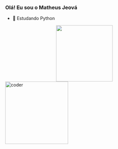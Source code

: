 ### Olá! Eu sou o Matheus Jeová

- 🌱 Estudando Python

<div align="center">
  <a href="https://github.com/teuzera">
  <img height="180em" src="https://github-readme-stats.vercel.app/api?username=teuzera&show_icons=true&theme=dark&include_all_commits=true&count_private=true"/>
</div>
  
<img align="center" alt="coder" height="200" width="200" src="https://media.giphy.com/media/qgQUggAC3Pfv687qPC/giphy.gif">
